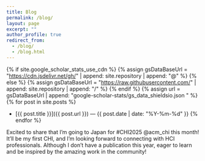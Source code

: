 ```yaml
---
title: Blog
permalink: /blog/
layout: page
excerpt: ""
author_profile: true
redirect_from: 
  - /blog/
  - /blog.html
---
```


{% if site.google_scholar_stats_use_cdn %}
{% assign gsDataBaseUrl = "https://cdn.jsdelivr.net/gh/" | append: site.repository | append: "@" %}
{% else %}
{% assign gsDataBaseUrl = "https://raw.githubusercontent.com/" | append: site.repository | append: "/" %}
{% endif %}
{% assign url = gsDataBaseUrl | append: "google-scholar-stats/gs_data_shieldsio.json " %}
{% for post in site.posts %}
  - [{{ post.title }}]({{ post.url }}) — {{ post.date | date: "%Y-%m-%d" }}
{% endfor %}

<span class='anchor' id='blog'></span>

Excited to share that I’m going to Japan for #CHI2025 @acm_chi this month! It’ll be my first CHI, and I’m looking forward to connecting with HCI professionals. Although I don’t have a publication this year, eager to learn and be inspired by the amazing work in the community!
